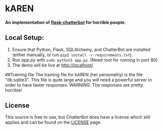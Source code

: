 # kAREN

#### An implementation of [flask-chatterbot](https://github.com/chamkank/flask-chatterbot) for horrible people.

## Local Setup:
 1. Ensure that Python, Flask, SQLAlchemy, and ChatterBot are installed (either manually, or run `pip3 install -r requirements.txt`).
 2. Run *app.py* with `sudo python3 app.py`. (Need root for running in port 80)
 3. The demo will be live at [http://localhost/](http://localhost/)

##Training file
The training file for kAREN (her personality) is the file "db.sqlite3". This file is quite large and you will need a powerful server in order to have faster responses. WARNING: The responses are pretty horrible!

## License
This source is free to use, but ChatterBot does have a license which still applies and can be found on the [LICENSE](https://github.com/gunthercox/ChatterBot/blob/master/LICENSE) page.
